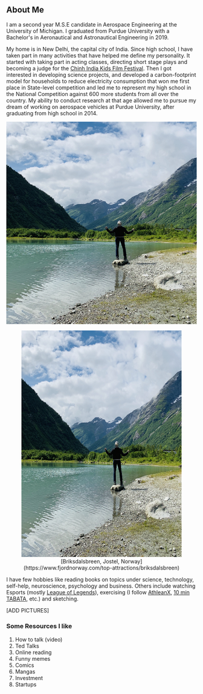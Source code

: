 ## About Me

I am a second year M.S.E candidate in Aerospace Engineering at the University of Michigan. I graduated from Purdue University with a Bachelor's in Aeronautical and Astronautical Engineering in 2019.

My home is in New Delhi, the capital city of India. Since high school, I have taken part in many activities that have helped me define my personality. It started with taking part in acting classes, directing short stage plays and becoming a judge for the [Chinh India Kids Film Festival](www.chinh.in). Then I got interested in developing science projects, and developed a carbon-footprint model for households to reduce electricity consumption that won me first place in State-level competition and led me to represent my high school in the National Competition against 600 more students from all over the country. My ability to conduct research at that age allowed me to pursue my dream of working on aerospace vehicles at Purdue University, after graduating from high school in 2014.

<img src="images/about_back.JPG"/>
<figure>
  <img src="images/about_back.JPG" width="500" height="600"/>
  <figcaption><center>[Briksdalsbreen, Jostel, Norway](https://www.fjordnorway.com/top-attractions/briksdalsbreen)</center></figcaption>
</figure>

I have few hobbies like reading books on topics under science, technology, self-help, neuroscience, psychology and business. Others include watching Esports (mostly [League of Legends](www.lolesports.com)), exercising (I follow [AthleanX](https://www.youtube.com/user/JDCav24), [10 min TABATA](https://www.youtube.com/watch?v=L1kS5I99dlM), etc.) and sketching.

[ADD PICTURES]

### Some Resources I like
1. How to talk (video)
2. Ted Talks
3. Online reading
4. Funny memes
5. Comics
6. Mangas
7. Investment
8. Startups
